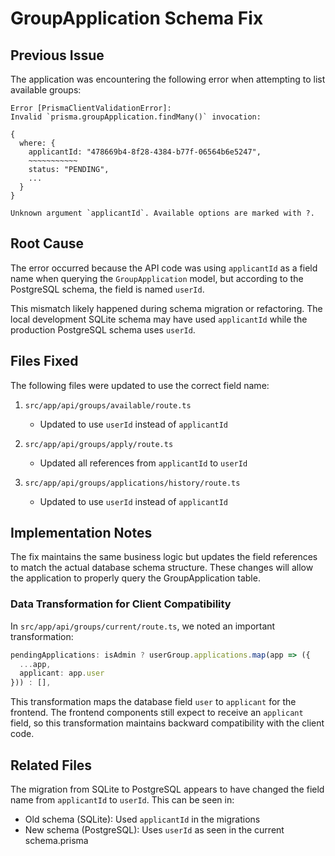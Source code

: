 # GroupApplication Schema Fix

## Previous Issue

The application was encountering the following error when attempting to list available groups:

```
Error [PrismaClientValidationError]: 
Invalid `prisma.groupApplication.findMany()` invocation:

{
  where: {
    applicantId: "478669b4-8f28-4384-b77f-06564b6e5247",
    ~~~~~~~~~~~
    status: "PENDING",
    ...
  }
}

Unknown argument `applicantId`. Available options are marked with ?.
```

## Root Cause

The error occurred because the API code was using `applicantId` as a field name when querying the `GroupApplication` model, but according to the PostgreSQL schema, the field is named `userId`.

This mismatch likely happened during schema migration or refactoring. The local development SQLite schema may have used `applicantId` while the production PostgreSQL schema uses `userId`.

## Files Fixed

The following files were updated to use the correct field name:

1. `src/app/api/groups/available/route.ts` 
   - Updated to use `userId` instead of `applicantId`

2. `src/app/api/groups/apply/route.ts`
   - Updated all references from `applicantId` to `userId`

3. `src/app/api/groups/applications/history/route.ts`
   - Updated to use `userId` instead of `applicantId`

## Implementation Notes

The fix maintains the same business logic but updates the field references to match the actual database schema structure. These changes will allow the application to properly query the GroupApplication table.

### Data Transformation for Client Compatibility

In `src/app/api/groups/current/route.ts`, we noted an important transformation:

```typescript
pendingApplications: isAdmin ? userGroup.applications.map(app => ({
  ...app,
  applicant: app.user
})) : [],
```

This transformation maps the database field `user` to `applicant` for the frontend. The frontend components still expect to receive an `applicant` field, so this transformation maintains backward compatibility with the client code.

## Related Files

The migration from SQLite to PostgreSQL appears to have changed the field name from `applicantId` to `userId`. This can be seen in:

- Old schema (SQLite): Used `applicantId` in the migrations
- New schema (PostgreSQL): Uses `userId` as seen in the current schema.prisma
